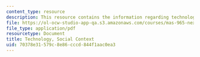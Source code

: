 ```yaml
---
content_type: resource
description: This resource contains the information regarding technology, Social Context.
file: https://ol-ocw-studio-app-qa.s3.amazonaws.com/courses/mas-965-nextlab-i-designing-mobile-technologies-for-the-next-billion-users-fall-2008/70378e31579c8e86cccd844f1aac0ea3_MITMAS_965F08_lec07.pdf
file_type: application/pdf
resourcetype: Document
title: Technology, Social Context
uid: 70378e31-579c-8e86-cccd-844f1aac0ea3
---
```

